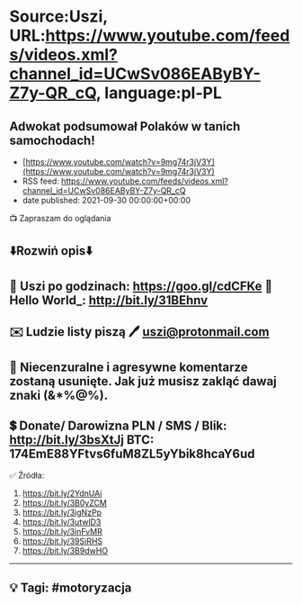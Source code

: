 # Source:Uszi, URL:https://www.youtube.com/feeds/videos.xml?channel_id=UCwSv086EAByBY-Z7y-QR_cQ, language:pl-PL

## Adwokat podsumował Polaków w tanich samochodach!
 - [https://www.youtube.com/watch?v=9mg74r3jV3Y](https://www.youtube.com/watch?v=9mg74r3jV3Y)
 - RSS feed: https://www.youtube.com/feeds/videos.xml?channel_id=UCwSv086EAByBY-Z7y-QR_cQ
 - date published: 2021-09-30 00:00:00+00:00

📺 Zapraszam do oglądania

⬇️Rozwiń opis⬇️
------------------------------------------------------------
👀 Uszi po godzinach: https://goo.gl/cdCFKe
👀 Hello World_: http://bit.ly/31BEhnv
------------------------------------------------------------
✉️ Ludzie listy piszą 
🖊️ uszi@protonmail.com
------------------------------------------------------------
👺 Niecenzuralne i agresywne komentarze zostaną usunięte.  Jak już musisz zakląć dawaj znaki (&*%@%).
------------------------------------------------------------
💲 Donate/ Darowizna
PLN / SMS / Blik: http://bit.ly/3bsXtJj
BTC: 174EmE88YFtvs6fuM8ZL5yYbik8hcaY6ud
-------------------------------------------------------------
✅ Źródła:
1. https://bit.ly/2YdnUAi
2. https://bit.ly/3B0yZCM
3. https://bit.ly/3igNzPp
4. https://bit.ly/3utwlD3
5. https://bit.ly/3inFvMR
6. https://bit.ly/39SiRHS
7. https://bit.ly/3B9dwHO
---------------------------------------------------------------
💡 Tagi: #motoryzacja
--------------------------------------------------------------

